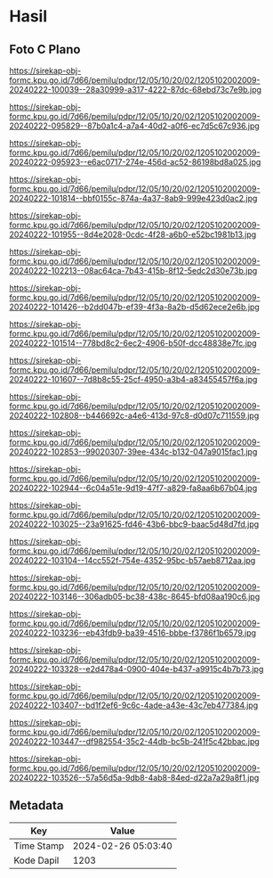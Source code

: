 # Hasil

## Foto C Plano

https://sirekap-obj-formc.kpu.go.id/7d66/pemilu/pdpr/12/05/10/20/02/1205102002009-20240222-100039--28a30999-a317-4222-87dc-68ebd73c7e9b.jpg

https://sirekap-obj-formc.kpu.go.id/7d66/pemilu/pdpr/12/05/10/20/02/1205102002009-20240222-095829--87b0a1c4-a7a4-40d2-a0f6-ec7d5c67c936.jpg

https://sirekap-obj-formc.kpu.go.id/7d66/pemilu/pdpr/12/05/10/20/02/1205102002009-20240222-095923--e6ac0717-274e-456d-ac52-86198bd8a025.jpg

https://sirekap-obj-formc.kpu.go.id/7d66/pemilu/pdpr/12/05/10/20/02/1205102002009-20240222-101814--bbf0155c-874a-4a37-8ab9-999e423d0ac2.jpg

https://sirekap-obj-formc.kpu.go.id/7d66/pemilu/pdpr/12/05/10/20/02/1205102002009-20240222-101955--8d4e2028-0cdc-4f28-a6b0-e52bc1981b13.jpg

https://sirekap-obj-formc.kpu.go.id/7d66/pemilu/pdpr/12/05/10/20/02/1205102002009-20240222-102213--08ac64ca-7b43-415b-8f12-5edc2d30e73b.jpg

https://sirekap-obj-formc.kpu.go.id/7d66/pemilu/pdpr/12/05/10/20/02/1205102002009-20240222-101426--b2dd047b-ef39-4f3a-8a2b-d5d62ece2e6b.jpg

https://sirekap-obj-formc.kpu.go.id/7d66/pemilu/pdpr/12/05/10/20/02/1205102002009-20240222-101514--778bd8c2-6ec2-4906-b50f-dcc48838e7fc.jpg

https://sirekap-obj-formc.kpu.go.id/7d66/pemilu/pdpr/12/05/10/20/02/1205102002009-20240222-101607--7d8b8c55-25cf-4950-a3b4-a83455457f6a.jpg

https://sirekap-obj-formc.kpu.go.id/7d66/pemilu/pdpr/12/05/10/20/02/1205102002009-20240222-102808--b446692c-a4e6-413d-97c8-d0d07c711559.jpg

https://sirekap-obj-formc.kpu.go.id/7d66/pemilu/pdpr/12/05/10/20/02/1205102002009-20240222-102853--99020307-39ee-434c-b132-047a9015fac1.jpg

https://sirekap-obj-formc.kpu.go.id/7d66/pemilu/pdpr/12/05/10/20/02/1205102002009-20240222-102944--6c04a51e-9d19-47f7-a829-fa8aa6b67b04.jpg

https://sirekap-obj-formc.kpu.go.id/7d66/pemilu/pdpr/12/05/10/20/02/1205102002009-20240222-103025--23a91625-fd46-43b6-bbc9-baac5d48d7fd.jpg

https://sirekap-obj-formc.kpu.go.id/7d66/pemilu/pdpr/12/05/10/20/02/1205102002009-20240222-103104--14cc552f-754e-4352-95bc-b57aeb8712aa.jpg

https://sirekap-obj-formc.kpu.go.id/7d66/pemilu/pdpr/12/05/10/20/02/1205102002009-20240222-103146--306adb05-bc38-438c-8645-bfd08aa190c6.jpg

https://sirekap-obj-formc.kpu.go.id/7d66/pemilu/pdpr/12/05/10/20/02/1205102002009-20240222-103236--eb43fdb9-ba39-4516-bbbe-f3786f1b6579.jpg

https://sirekap-obj-formc.kpu.go.id/7d66/pemilu/pdpr/12/05/10/20/02/1205102002009-20240222-103328--e2d478a4-0900-404e-b437-a9915c4b7b73.jpg

https://sirekap-obj-formc.kpu.go.id/7d66/pemilu/pdpr/12/05/10/20/02/1205102002009-20240222-103407--bd1f2ef6-9c6c-4ade-a43e-43c7eb477384.jpg

https://sirekap-obj-formc.kpu.go.id/7d66/pemilu/pdpr/12/05/10/20/02/1205102002009-20240222-103447--df982554-35c2-44db-bc5b-241f5c42bbac.jpg

https://sirekap-obj-formc.kpu.go.id/7d66/pemilu/pdpr/12/05/10/20/02/1205102002009-20240222-103526--57a56d5a-9db8-4ab8-84ed-d22a7a29a8f1.jpg


## Metadata

| Key        | Value               |
| ---------- | ------------------- |
| Time Stamp | 2024-02-26 05:03:40 |
| Kode Dapil | 1203                |



